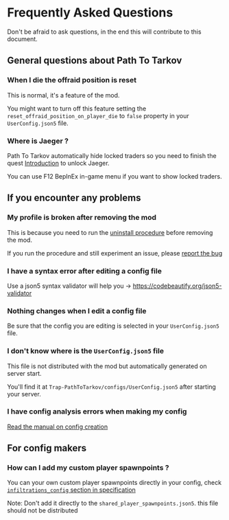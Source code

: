 # Frequently Asked Questions

Don't be afraid to ask questions, in the end this will contribute to this document.

## General questions about Path To Tarkov

### When I die the offraid position is reset
This is normal, it's a feature of the mod.

You might want to turn off this feature setting the `reset_offraid_position_on_player_die` to `false` property in your `UserConfig.json5` file.

### Where is Jaeger ?
Path To Tarkov automatically hide locked traders so you need to finish the quest [Introduction](https://escapefromtarkov.fandom.com/wiki/Introduction) to unlock Jaeger.

You can use F12 BepInEx in-game menu if you want to show locked traders.


## If you encounter any problems

### My profile is broken after removing the mod
This is because you need to run the [uninstall procedure](./HOW_TO_UNINSTALL.md) before removing the mod.

If you run the procedure and still experiment an issue, please [report the bug](./HOW_TO_REPORT_A_BUG.md)

### I have a syntax error after editing a config file
Use a json5 syntax validator will help you -> https://codebeautify.org/json5-validator

### Nothing changes when I edit a config file
Be sure that the config you are editing is selected in your `UserConfig.json5` file.

### I don't know where is the `UserConfig.json5` file
This file is not distributed with the mod but automatically generated on server start.

You'll find it at `Trap-PathToTarkov/configs/UserConfig.json5` after starting your server.

### I have config analysis errors when making my config
[Read the manual on config creation](./HOW_TO_CREATE_CONFIG.md)

## For config makers
### How can I add my custom player spawnpoints ?

You can your own custom player spawnpoints directly in your config, check [`infiltrations_config` section in specification](./spec/README.md#infiltrations_config-infiltrationsconfig)

Note: Don't add it directly to the `shared_player_spawnpoints.json5`. this file should not be distributed